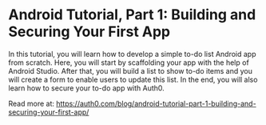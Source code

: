 # Android Tutorial, Part 1: Building and Securing Your First App

In this tutorial, you will learn how to develop a simple to-do list Android app from scratch. Here, you will start by scaffolding your app with the help of Android Studio. After that, you will build a list to show to-do items and you will create a form to enable users to update this list. In the end, you will also learn how to secure your to-do app with Auth0.

Read more at: https://auth0.com/blog/android-tutorial-part-1-building-and-securing-your-first-app/